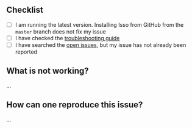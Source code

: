 <!-- The following items are listed to help you get your issue resolved quickly -->
## Checklist
- [ ] I am running the latest version. Installing Isso from GitHub from the `master` branch does not fix my issue
- [ ] I have checked the [troubleshooting guide](https://isso-comments.de/docs/guides/troubleshooting/)
- [ ] I have searched the [open issues](https://github.com/isso-comments/isso/issues), but my issue has not already been reported

## What is not working?
<!-- Explain your issue in detail -->
...

## How can one reproduce this issue?
<!-- Post your isso.cfg, other relevant configuration/setup -->
...

